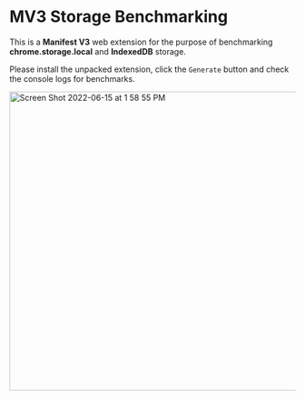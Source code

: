 # MV3 Storage Benchmarking

This is a **Manifest V3** web extension for the purpose of benchmarking **chrome.storage.local** and **IndexedDB** storage.

Please install the unpacked extension, click the `Generate` button and check the console logs for benchmarks.

<img width="526" alt="Screen Shot 2022-06-15 at 1 58 55 PM" src="https://user-images.githubusercontent.com/30270900/173897635-44bcdde1-b6cf-429a-99c0-a70617afbd1a.png">

